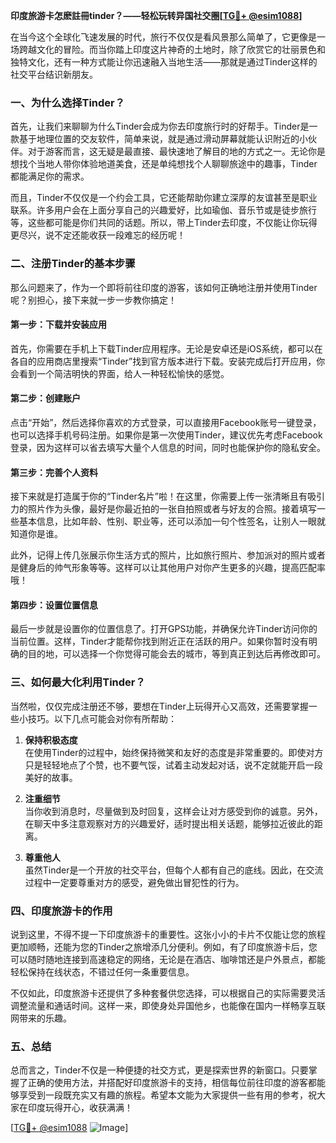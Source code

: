 **印度旅游卡怎麽註冊tinder？——轻松玩转异国社交圈[[TG💪+ @esim1088](https://t.me/s/esim1088)]**

在当今这个全球化飞速发展的时代，旅行不仅仅是看风景那么简单了，它更像是一场跨越文化的冒险。而当你踏上印度这片神奇的土地时，除了欣赏它的壮丽景色和独特文化，还有一种方式能让你迅速融入当地生活——那就是通过Tinder这样的社交平台结识新朋友。

### 一、为什么选择Tinder？

首先，让我们来聊聊为什么Tinder会成为你去印度旅行时的好帮手。Tinder是一款基于地理位置的交友软件，简单来说，就是通过滑动屏幕就能认识附近的小伙伴。对于游客而言，这无疑是最直接、最快速地了解目的地的方式之一。无论你是想找个当地人带你体验地道美食，还是单纯想找个人聊聊旅途中的趣事，Tinder都能满足你的需求。

而且，Tinder不仅仅是一个约会工具，它还能帮助你建立深厚的友谊甚至是职业联系。许多用户会在上面分享自己的兴趣爱好，比如瑜伽、音乐节或是徒步旅行等，这些都可能是你们共同的话题。所以，带上Tinder去印度，不仅能让你玩得更尽兴，说不定还能收获一段难忘的经历呢！

### 二、注册Tinder的基本步骤

那么问题来了，作为一个即将前往印度的游客，该如何正确地注册并使用Tinder呢？别担心，接下来就一步一步教你搞定！

#### 第一步：下载并安装应用

首先，你需要在手机上下载Tinder应用程序。无论是安卓还是iOS系统，都可以在各自的应用商店里搜索“Tinder”找到官方版本进行下载。安装完成后打开应用，你会看到一个简洁明快的界面，给人一种轻松愉快的感觉。

#### 第二步：创建账户

点击“开始”，然后选择你喜欢的方式登录，可以直接用Facebook账号一键登录，也可以选择手机号码注册。如果你是第一次使用Tinder，建议优先考虑Facebook登录，因为这样可以省去填写大量个人信息的时间，同时也能保护你的隐私安全。

#### 第三步：完善个人资料

接下来就是打造属于你的“Tinder名片”啦！在这里，你需要上传一张清晰且有吸引力的照片作为头像，最好是你最近拍的一张自拍照或者与好友的合照。接着填写一些基本信息，比如年龄、性别、职业等，还可以添加一句个性签名，让别人一眼就知道你是谁。

此外，记得上传几张展示你生活方式的照片，比如旅行照片、参加派对的照片或者是健身后的帅气形象等等。这样可以让其他用户对你产生更多的兴趣，提高匹配率哦！

#### 第四步：设置位置信息

最后一步就是设置你的位置信息了。打开GPS功能，并确保允许Tinder访问你的当前位置。这样，Tinder才能帮你找到附近正在活跃的用户。如果你暂时没有明确的目的地，可以选择一个你觉得可能会去的城市，等到真正到达后再修改即可。

### 三、如何最大化利用Tinder？

当然啦，仅仅完成注册还不够，要想在Tinder上玩得开心又高效，还需要掌握一些小技巧。以下几点可能会对你有所帮助：

1. **保持积极态度**  
   在使用Tinder的过程中，始终保持微笑和友好的态度是非常重要的。即使对方只是轻轻地点了个赞，也不要气馁，试着主动发起对话，说不定就能开启一段美好的故事。

2. **注重细节**  
   当你收到消息时，尽量做到及时回复，这样会让对方感受到你的诚意。另外，在聊天中多注意观察对方的兴趣爱好，适时提出相关话题，能够拉近彼此的距离。

3. **尊重他人**  
   虽然Tinder是一个开放的社交平台，但每个人都有自己的底线。因此，在交流过程中一定要尊重对方的感受，避免做出冒犯性的行为。

### 四、印度旅游卡的作用

说到这里，不得不提一下印度旅游卡的重要性。这张小小的卡片不仅能让您的旅程更加顺畅，还能为您的Tinder之旅增添几分便利。例如，有了印度旅游卡后，您可以随时随地连接到高速稳定的网络，无论是在酒店、咖啡馆还是户外景点，都能轻松保持在线状态，不错过任何一条重要信息。

不仅如此，印度旅游卡还提供了多种套餐供您选择，可以根据自己的实际需要灵活调整流量和通话时间。这样一来，即使身处异国他乡，也能像在国内一样畅享互联网带来的乐趣。

### 五、总结

总而言之，Tinder不仅是一种便捷的社交方式，更是探索世界的新窗口。只要掌握了正确的使用方法，并搭配好印度旅游卡的支持，相信每位前往印度的游客都能够享受到一段既充实又有趣的旅程。希望本文能为大家提供一些有用的参考，祝大家在印度玩得开心，收获满满！

[[TG💪+ @esim1088](https://t.me/s/esim1088) ![Image](https://i.postimg.cc/4NQfJmqS/Snipaste-2025-05-13-00-14-12.png)]